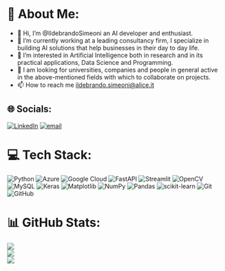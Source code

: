 # 💫 About Me:
- 👋 Hi, I’m @IldebrandoSimeoni an AI developer and enthusiast.<br>
- 🌱 I’m currently working at a leading consultancy firm, I specialize in building AI solutions that help businesses in their day to day life.<br>
- 👀 I’m interested in Artificial Intelligence both in research and in its practical applications, Data Science and Programming.<br>
- 💞️ I am looking for universities, companies and people in general active in the above-mentioned fields with which to collaborate on projects.<br>
- 📫 How to reach me ildebrando.simeoni@alice.it


## 🌐 Socials:
[![LinkedIn](https://img.shields.io/badge/LinkedIn-%230077B5.svg?logo=linkedin&logoColor=white)](https://www.linkedin.com/in/ildebrando-simeoni/) [![email](https://img.shields.io/badge/Email-D14836?logo=gmail&logoColor=white)](mailto:ildebrando.simeoni@alice.it) 

# 💻 Tech Stack:
![Python](https://img.shields.io/badge/python-3670A0?style=flat&logo=python&logoColor=ffdd54) ![Azure](https://img.shields.io/badge/azure-%230072C6.svg?style=flat&logo=microsoftazure&logoColor=white) ![Google Cloud](https://img.shields.io/badge/GoogleCloud-%234285F4.svg?style=flat&logo=google-cloud&logoColor=white) ![FastAPI](https://img.shields.io/badge/FastAPI-005571?style=flat&logo=fastapi) ![Streamlit](https://img.shields.io/badge/Streamlit-%23FE4B4B.svg?style=flat&logo=streamlit&logoColor=white) ![OpenCV](https://img.shields.io/badge/opencv-%23white.svg?style=flat&logo=opencv&logoColor=white) ![MySQL](https://img.shields.io/badge/mysql-4479A1.svg?style=flat&logo=mysql&logoColor=white) ![Keras](https://img.shields.io/badge/Keras-%23D00000.svg?style=flat&logo=Keras&logoColor=white) ![Matplotlib](https://img.shields.io/badge/Matplotlib-%23ffffff.svg?style=flat&logo=Matplotlib&logoColor=black) ![NumPy](https://img.shields.io/badge/numpy-%23013243.svg?style=flat&logo=numpy&logoColor=white) ![Pandas](https://img.shields.io/badge/pandas-%23150458.svg?style=flat&logo=pandas&logoColor=white) ![scikit-learn](https://img.shields.io/badge/scikit--learn-%23F7931E.svg?style=flat&logo=scikit-learn&logoColor=white) ![Git](https://img.shields.io/badge/git-%23F05033.svg?style=flat&logo=git&logoColor=white) ![GitHub](https://img.shields.io/badge/github-%23121011.svg?style=flat&logo=github&logoColor=white)
# 📊 GitHub Stats:
![](https://github-readme-stats.vercel.app/api?username=IldebrandoSimeoni&theme=dark&hide_border=false&include_all_commits=false&count_private=false)<br/>
![](https://github-readme-streak-stats.herokuapp.com/?user=IldebrandoSimeoni&theme=dark&hide_border=false)<br/>
![](https://github-readme-stats.vercel.app/api/top-langs/?username=IldebrandoSimeoni&theme=dark&hide_border=false&include_all_commits=false&count_private=false&layout=compact)

<!-- Proudly created with GPRM ( https://gprm.itsvg.in ) -->

